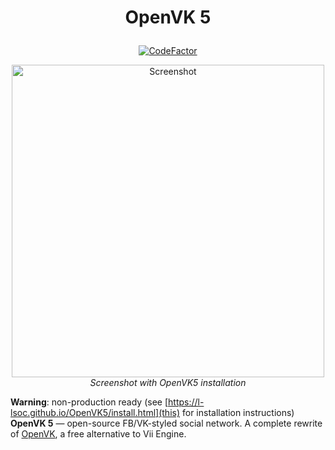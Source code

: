 # <p align="center">OpenVK 5</p>

<p align="center"><a href="https://www.codefactor.io/repository/github/l-lsoc/openvk5/overview/master"><img src="https://www.codefactor.io/repository/github/l-lsoc/openvk5/badge/master" alt="CodeFactor" /></a></p>
<p align="center"><a href="https://i.imgur.com/aO6u9Vy.png"><img width=500 src="https://i.imgur.com/aO6u9Vy.png" alt="Screenshot" /></a><br/><em>Screenshot with OpenVK5 installation</em></p>

**Warning**: non-production ready (see [https://l-lsoc.github.io/OpenVK5/install.html](this) for installation instructions) \
**OpenVK 5** ― open-source FB/VK-styled social network. A complete rewrite of [OpenVK](https://github.com/openvk/openvk), a free alternative to Vii Engine.
